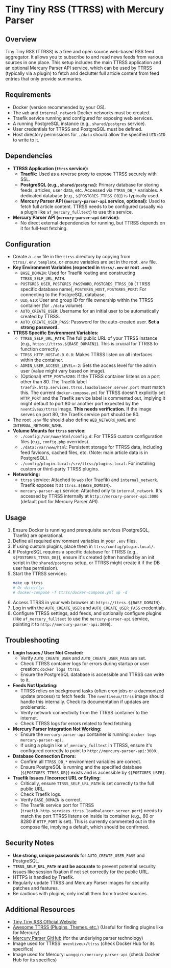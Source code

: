 # Tiny Tiny RSS (TTRSS) with Mercury Parser

## Overview

Tiny Tiny RSS (TTRSS) is a free and open source web-based RSS feed aggregator. It allows you to subscribe to and read news feeds from various sources in one place. This setup includes the main TTRSS application and an optional Mercury Parser API service, which can be used by TTRSS (typically via a plugin) to fetch and declutter full article content from feed entries that only provide summaries.

## Requirements

- Docker (version recommended by your OS).
- The `web` and `internal_network` Docker networks must be created.
- Traefik service running and configured for exposing web services.
- A running PostgreSQL instance (e.g., `shared/postgres` service).
- User credentials for TTRSS and PostgreSQL must be defined.
- Host directory permissions for `./data` should allow the specified `UID:GID` to write to it.

## Dependencies

- **TTRSS Application (`ttrss` service):**
    - **Traefik:** Used as a reverse proxy to expose TTRSS securely with SSL.
    - **PostgreSQL (e.g., `shared/postgres`):** Primary database for storing feeds, articles, user data, etc. Accessed via `TTRSS_DB_*` variables. A dedicated database (e.g., `${POSTGRES_TTRSS_DB}`) is typically used.
    - **Mercury Parser API (`mercury-parser-api` service, optional):** Used to fetch full article content. TTRSS needs to be configured (usually via a plugin like `af_mercury_fulltext`) to use this service.
- **Mercury Parser API (`mercury-parser-api` service):**
    - No direct external dependencies for running, but TTRSS depends on it for full-text fetching.

## Configuration

- Create a `.env` file in the `ttrss` directory by copying from `ttrss/.env.template`, or ensure variables are set in the root `.env` file.
- **Key Environment Variables (expected in `ttrss/.env` or root `.env`):**
    - `BASE_DOMAIN`: Used for Traefik routing and constructing `TTRSS_SELF_URL_PATH`.
    - `POSTGRES_USER`, `POSTGRES_PASSWORD`, `POSTGRES_TTRSS_DB` (TTRSS specific database name), `POSTGRES_HOST`, `POSTGRES_PORT`: For connecting to the PostgreSQL database.
    - `UID`, `GID`: User and group ID for file ownership within the TTRSS container (for `./data` volume).
    - `AUTO_CREATE_USER`: Username for an initial user to be automatically created by TTRSS.
    - `AUTO_CREATE_USER_PASS`: Password for the auto-created user. **Set a strong password.**
- **TTRSS Specific Environment Variables:**
    - `TTRSS_SELF_URL_PATH`: The full public URL of your TTRSS instance (e.g., `https://ttrss.${BASE_DOMAIN}`). This is crucial for TTRSS to function correctly.
    - `TTRSS_HTTP_HOST=0.0.0.0`: Makes TTRSS listen on all interfaces within the container.
    - `ADMIN_USER_ACCESS_LEVEL=-2`: Sets the access level for the admin user (value might vary based on image).
    - (Optional) `HTTP_PORT=8280`: If the TTRSS container listens on a port other than 80. The Traefik label `traefik.http.services.ttrss.loadbalancer.server.port` must match this. The current `docker-compose.yml` for TTRSS doesn't explicitly set `HTTP_PORT` and the Traefik service label is commented out, implying it might default to port 80 or another port expected by the `nventiveux/ttrss` image. **This needs verification.** If the image serves on port 80, the Traefik service port should be 80.
- The root `.env` file should also define `WEB_NETWORK_NAME` and `INTERNAL_NETWORK_NAME`.
- **Volume Mounts for `ttrss` service:**
    - `./config:/var/www/html/config.d`: For TTRSS custom configuration files (e.g., `config.php` overrides).
    - `./data:/var/www/html`: Persistent storage for TTRSS data, including feed favicons, cached files, etc. (Note: main article data is in PostgreSQL).
    - `./config/plugin.local:/srv/ttrss/plugins.local`: For installing custom or third-party TTRSS plugins.
- **Networking:**
    - `ttrss` service: Attached to `web` (for Traefik) and `internal_network`. Traefik exposes it at `ttrss.${BASE_DOMAIN}`.
    - `mercury-parser-api` service: Attached only to `internal_network`. It's accessed by TTRSS internally at `http://mercury-parser-api:3000` (default port for Mercury Parser API).

## Usage

1.  Ensure Docker is running and prerequisite services (PostgreSQL, Traefik) are operational.
2.  Define all required environment variables in your `.env` files.
3.  If using custom plugins, place them in `ttrss/config/plugin.local/`.
4.  If PostgreSQL requires a specific database for TTRSS (e.g., `${POSTGRES_TTRSS_DB}`), ensure it's created (often handled by an init script in the `shared/postgres` setup, or TTRSS might create it if the DB user has permission).
5.  Start the TTRSS services:
    ```bash
    make up ttrss
    # Or directly:
    # docker-compose -f ttrss/docker-compose.yml up -d
    ```
6.  Access TTRSS in your web browser at: `https://ttrss.${BASE_DOMAIN}`.
7.  Log in with the `AUTO_CREATE_USER` and `AUTO_CREATE_USER_PASS` credentials.
8.  Configure TTRSS settings, add feeds, and optionally configure plugins (like `af_mercury_fulltext` to use the `mercury-parser-api` service, pointing it to `http://mercury-parser-api:3000`).

## Troubleshooting

- **Login Issues / User Not Created:**
    - Verify `AUTO_CREATE_USER` and `AUTO_CREATE_USER_PASS` are set.
    - Check TTRSS container logs for errors during startup or user creation: `docker logs ttrss`.
    - Ensure the PostgreSQL database is accessible and TTRSS can write to it.
- **Feeds Not Updating:**
    - TTRSS relies on background tasks (often cron jobs or a daemonized update process) to fetch feeds. The `nventiveux/ttrss` image should handle this internally. Check its documentation if updates are problematic.
    - Verify network connectivity from the TTRSS container to the internet.
    - Check TTRSS logs for errors related to feed fetching.
- **Mercury Parser Integration Not Working:**
    - Ensure the `mercury-parser-api` container is running: `docker logs mercury-parser-api`.
    - If using a plugin like `af_mercury_fulltext` in TTRSS, ensure it's configured correctly to point to `http://mercury-parser-api:3000`.
- **Database Connection Errors:**
    - Confirm all `TTRSS_DB_*` environment variables are correct.
    - Ensure PostgreSQL is running and the specified database (`${POSTGRES_TTRSS_DB}`) exists and is accessible by `${POSTGRES_USER}`.
- **Traefik Issues / Incorrect URL or Styling:**
    - Critically, ensure `TTRSS_SELF_URL_PATH` is set correctly to the full public URL.
    - Check Traefik logs.
    - Verify `BASE_DOMAIN` is correct.
    - The Traefik service port for TTRSS (`traefik.http.services.ttrss.loadbalancer.server.port`) needs to match the port TTRSS listens on inside its container (e.g., 80 or 8280 if `HTTP_PORT` is set). This is currently commented out in the compose file, implying a default, which should be confirmed.

## Security Notes

- **Use strong, unique passwords** for `AUTO_CREATE_USER_PASS` and PostgreSQL.
- **`TTRSS_SELF_URL_PATH` must be accurate** to prevent potential security issues like session fixation if not set correctly for the public URL.
- HTTPS is handled by Traefik.
- Regularly update TTRSS and Mercury Parser images for security patches and features.
- Be cautious with plugins; only install them from trusted sources.

## Additional Resources
- [Tiny Tiny RSS Official Website](https://tt-rss.org/)
- [Awesome TTRSS (Plugins, Themes, etc.)](https://github.com/awesome-selfhosted/awesome-ttrss) (Useful for finding plugins like for Mercury)
- [Mercury Parser GitHub](https://github.com/postlight/mercury-parser) (for the underlying parser technology)
- Image used for TTRSS: `nventiveux/ttrss` (check Docker Hub for its specifics)
- Image used for Mercury: `wangqiru/mercury-parser-api` (check Docker Hub for its specifics)
